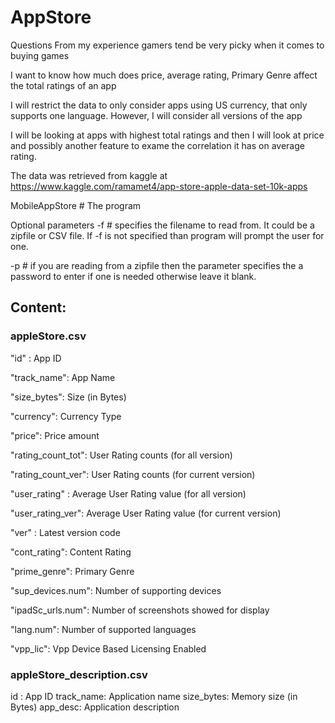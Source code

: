 # AppStore

Questions
From my experience gamers tend be very picky when it comes to buying games

I want to know how much does price, average rating, Primary Genre affect the total ratings of an app

I will restrict the data to only consider apps using US currency, that only supports one language. However, I will consider all versions of the app

I will be looking at apps with highest total ratings and then I will look at price and possibly another feature to exame the correlation it has on average rating.

The data was retrieved from kaggle at https://www.kaggle.com/ramamet4/app-store-apple-data-set-10k-apps

MobileAppStore  # The program

Optional parameters
-f # specifies the filename to read from. It could be a zipfile or CSV file. If -f is not specified than program will prompt the user for one.

-p # if you are reading from a zipfile then the parameter specifies the a password to enter if one is needed otherwise leave it blank.

## Content:
### appleStore.csv
"id" : App ID

"track_name": App Name

"size_bytes": Size (in Bytes)

"currency": Currency Type

"price": Price amount

"rating_count_tot": User Rating counts (for all version)

"rating_count_ver": User Rating counts (for current version)

"user_rating" : Average User Rating value (for all version)

"user_rating_ver": Average User Rating value (for current version)

"ver" : Latest version code

"cont_rating": Content Rating

"prime_genre": Primary Genre

"sup_devices.num": Number of supporting devices

"ipadSc_urls.num": Number of screenshots showed for display

"lang.num": Number of supported languages

"vpp_lic": Vpp Device Based Licensing Enabled

### appleStore_description.csv
id : App ID
track_name: Application name
size_bytes: Memory size (in Bytes)
app_desc: Application description


